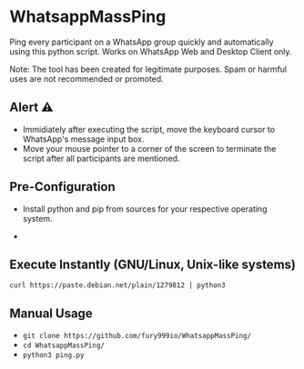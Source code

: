 # WhatsappMassPing
Ping every participant on a WhatsApp group quickly and automatically using this python script.
Works on WhatsApp Web and Desktop Client only.

Note: The tool has been created for legitimate purposes. Spam or harmful uses are not recommended or promoted. 
## Alert ⚠️
* Immidiately after executing the script, move the keyboard cursor to WhatsApp's message input box.
* Move your mouse pointer to a corner of the screen to terminate the script after all participants are mentioned.
## Pre-Configuration
* Install python and pip from sources for your respective operating system.
* ```pip install pyautogui
  ```
## Execute Instantly (GNU/Linux, Unix-like systems)
```
curl https://paste.debian.net/plain/1279812 | python3
```
## Manual Usage
* ```git clone https://github.com/fury999io/WhatsappMassPing/```
* ```cd WhatsappMassPing/``` 
* ```python3 ping.py```
